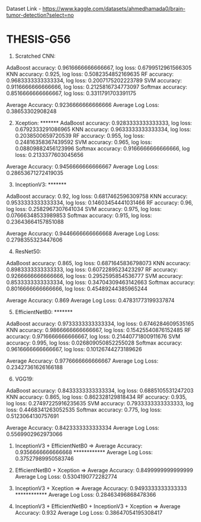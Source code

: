Dataset Link - https://www.kaggle.com/datasets/ahmedhamada0/brain-tumor-detection?select=no



# THESIS-G56

1. Scratched CNN:

AdaBoost accuracy: 0.9616666666666667, log loss: 0.6799512961566305
KNN accuracy: 0.925, log loss: 0.5082354852169635
RF accuracy: 0.9683333333333334, log loss: 0.2007175202223789
SVM accuracy: 0.9116666666666666, log loss: 0.2125816734773097
Softmax accuracy: 0.8516666666666667, log loss: 0.3311791703391175

Average Accuracy: 0.9236666666666666
Average Log Loss: 0.38653302908248


2. Xception: *******
AdaBoost accuracy: 0.9283333333333333, log loss: 0.6792333291086965
KNN accuracy: 0.9633333333333334, log loss: 0.2038500659720539
RF accuracy: 0.955, log loss: 0.24816358367439592
SVM accuracy: 0.965, log loss: 0.08809882456123996
Softmax accuracy: 0.9166666666666666, log loss: 0.2133377603045656

Average Accuracy: 0.9456666666666667
Average Log Loss: 0.28653671272419035


3. InceptionV3: *******

AdaBoost accuracy: 0.92, log loss: 0.6817462596309758
KNN accuracy: 0.9533333333333334, log loss: 0.14603454441031466
RF accuracy: 0.96, log loss: 0.2582967307641034
SVM accuracy: 0.975, log loss: 0.07666348533989853
Softmax accuracy: 0.915, log loss: 0.23643664157851088

Average Accuracy: 0.9446666666666668
Average Log Loss: 0.2798355323447606

4. ResNet50:

AdaBoost accuracy: 0.865, log loss: 0.6871645836798073
KNN accuracy: 0.8983333333333333, log loss: 0.6072289523423297
RF accuracy: 0.9266666666666666, log loss: 0.2952595854536777
SVM accuracy: 0.8533333333333334, log loss: 0.34704309463142663
Softmax accuracy: 0.8016666666666666, log loss: 0.45489244385965244

Average Accuracy: 0.869
Average Log Loss: 0.47831773199337874


5. EfficientNetB0:  *******

AdaBoost accuracy: 0.9733333333333334, log loss: 0.6746284609535165
KNN accuracy: 0.9866666666666667, log loss: 0.15425540876152485
RF accuracy: 0.9716666666666667, log loss: 0.21440771800911676
SVM accuracy: 0.995, log loss: 0.026809050852255028
Softmax accuracy: 0.9616666666666667, log loss: 0.10126744273189626

Average Accuracy: 0.9776666666666667
Average Log Loss: 0.23427361626166188


6. VGG19: 

AdaBoost accuracy: 0.8433333333333334, log loss: 0.6885105531247203
KNN accuracy: 0.865, log loss: 0.862328129818434
RF accuracy: 0.935, log loss: 0.27497225916235635
SVM accuracy: 0.7933333333333333, log loss: 0.4468341263052535
Softmax accuracy: 0.775, log loss: 0.5123064130757691

Average Accuracy: 0.8423333333333334
Average Log Loss: 0.5569902962973066



1. InceptionV3 + EfficientNetB0     => 	Average Accuracy: 0.9356666666666668    ************
					Average Log Loss: 0.37527989950583746
2. EfficientNetB0 + Xception        => 	Average Accuracy: 0.8499999999999999
					Average Log Loss: 0.5304190772282774
3. InceptionV3 + Xception           => 	Average Accuracy: 0.9493333333333333    ************
					Average Log Loss: 0.28463496868478366


1. InceptionV3 + EfficientNetB0 + InceptionV3 + Xception  => Average Accuracy: 0.932
							     Average Log Loss: 0.38647054195308417
